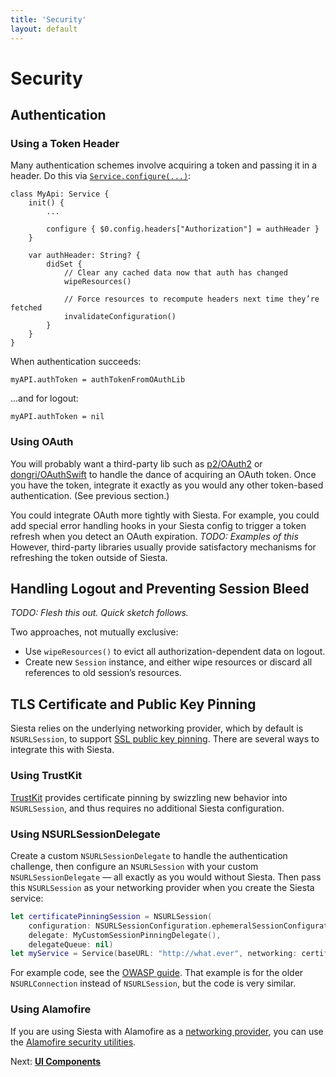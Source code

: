 ```yaml
---
title: 'Security'
layout: default
---
```


# Security

## Authentication

### Using a Token Header

Many authentication schemes involve acquiring a token and passing it in a header. Do this via [`Service.configure(...)`](https://bustoutsolutions.github.io/siesta/api/Classes/Service.html#/s:FC6Siesta7Service9configureFS0_FT11descriptionSS10configurerFCVS_13Configuration7BuilderT__T_):

    class MyApi: Service {
        init() {
            ...

            configure { $0.config.headers["Authorization"] = authHeader }
        }

        var authHeader: String? {
            didSet {
                // Clear any cached data now that auth has changed
                wipeResources()

                // Force resources to recompute headers next time they’re fetched
                invalidateConfiguration()
            }
        }
    }

When authentication succeeds:

    myAPI.authToken = authTokenFromOAuthLib

…and for logout:

    myAPI.authToken = nil

### Using OAuth

You will probably want a third-party lib such as [p2/OAuth2](https://github.com/p2/OAuth2) or [dongri/OAuthSwift](https://github.com/dongri/OAuthSwift) to handle the dance of acquiring an OAuth token. Once you have the token, integrate it exactly as you would any other token-based authentication. (See previous section.)

You could integrate OAuth more tightly with Siesta. For example, you could add special error handling hooks in your Siesta config to trigger a token refresh when you detect an OAuth expiration. _TODO: Examples of this_ However, third-party libraries usually provide satisfactory mechanisms for refreshing the token outside of Siesta.

## Handling Logout and Preventing Session Bleed

_TODO: Flesh this out. Quick sketch follows._

Two approaches, not mutually exclusive:

- Use `wipeResources()` to evict all authorization-dependent data on logout.
- Create new `Session` instance, and either wipe resources or discard all references to old session’s resources.

## TLS Certificate and Public Key Pinning

Siesta relies on the underlying networking provider, which by default is `NSURLSession`, to support [SSL public key pinning](https://www.owasp.org/index.php/Certificate_and_Public_Key_Pinning#What_Is_Pinning.3F). There are several ways to integrate this with Siesta.

### Using TrustKit

[TrustKit](https://github.com/datatheorem/TrustKit) provides certificate pinning by swizzling new behavior into `NSURLSession`, and thus requires no additional Siesta configuration.

### Using NSURLSessionDelegate

Create a custom `NSURLSessionDelegate` to handle the authentication challenge, then configure an `NSURLSession` with your custom `NSURLSessionDelegate` — all exactly as you would without Siesta. Then pass this `NSURLSession` as your networking provider when you create the Siesta service:

```swift
let certificatePinningSession = NSURLSession(
    configuration: NSURLSessionConfiguration.ephemeralSessionConfiguration(),
    delegate: MyCustomSessionPinningDelegate(),
    delegateQueue: nil)
let myService = Service(baseURL: "http://what.ever", networking: certificatePinningSession)
```

For example code, see the [OWASP guide](https://www.owasp.org/index.php/Certificate_and_Public_Key_Pinning#iOS
). That example is for the older `NSURLConnection` instead of `NSURLSession`, but the code is very similar.

### Using Alamofire

If you are using Siesta with Alamofire as a [networking provider](http://bustoutsolutions.github.io/siesta/api/Protocols/NetworkingProvider.html), you can use the [Alamofire security utilities](https://github.com/Alamofire/Alamofire#security).

<p class='guide-next'>Next: <strong><a href='../ui-components'>UI Components</a></p>
